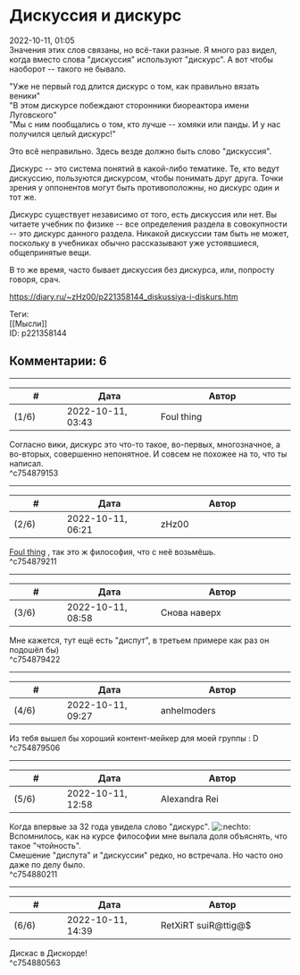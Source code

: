 Дискуссия и дискурс
===================

  
2022-10-11, 01:05  
 Значения этих слов связаны, но всё-таки разные. Я много раз видел, когда вместо слова "дискуссия" используют "дискурс". А вот чтобы наоборот -- такого не бывало.   
   
 "Уже не первый год длится дискурс о том, как правильно вязать веники"   
 "В этом дискурсе побеждают сторонники биореактора имени Луговского"   
 "Мы с ним пообщались о том, кто лучше -- хомяки или панды. И у нас получился целый дискурс!"   
   
 Это всё неправильно. Здесь везде должно быть слово "дискуссия".   
   
 Дискурс -- это система понятий в какой-либо тематике. Те, кто ведут дискуссию, пользуются дискурсом, чтобы понимать друг друга. Точки зрения у оппонентов могут быть противоположны, но дискурс один и тот же.   
   
 Дискурс существует независимо от того, есть дискуссия или нет. Вы читаете учебник по физике -- все определения раздела в совокупности -- это дискурс данного раздела. Никакой дискуссии там быть не может, поскольку в учебниках обычно рассказывают уже устоявшиеся, общепринятые вещи.   
   
 В то же время, часто бывает дискуссия без дискурса, или, попросту говоря, срач.   
  
<https://diary.ru/~zHz00/p221358144_diskussiya-i-diskurs.htm>  
  
Теги:  
[[Мысли]]  
ID: p221358144  


Комментарии: 6
--------------

  


---



|         #         |              Дата              |                     Автор                     |           ID           |
| --- | --- | --- | --- |
| (1/6) | 2022-10-11, 03:43 | Foul thing | c754879153 |

  
 Согласно вики, дискурс это что-то такое, во-первых, многозначное, а во-вторых, совершенно непонятное. И совсем не похожее на то, что ты написал.   
 ^c754879153

---



|         #         |              Дата              |                     Автор                     |           ID           |
| --- | --- | --- | --- |
| (2/6) | 2022-10-11, 06:21 | zHz00 | c754879211 |

  
  [Foul thing](https://foulthing.diary.ru "Temporary Internet Flies")  , так это ж философия, что с неё возьмёшь.   
 ^c754879211

---



|         #         |              Дата              |                     Автор                     |           ID           |
| --- | --- | --- | --- |
| (3/6) | 2022-10-11, 08:58 | Снова наверх | c754879422 |

  
 Мне кажется, тут ещё есть "диспут", в третьем примере как раз он подошёл бы)   
 ^c754879422

---



|         #         |              Дата              |                     Автор                     |           ID           |
| --- | --- | --- | --- |
| (4/6) | 2022-10-11, 09:27 | anhelmoders | c754879506 |

  
 Из тебя вышел бы хороший контент-мейкер для моей группы : D   
 ^c754879506

---



|         #         |              Дата              |                     Автор                     |           ID           |
| --- | --- | --- | --- |
| (5/6) | 2022-10-11, 12:58 | Alexandra Rei | c754880211 |

  
  Когда впервые за 32 года увидела слово "дискурс". ![:nechto:](https://secure.diary.ru/userdir/0/0/6/7/0067/54205335.gif) Вспомнилось, как на курсе философии мне выпала доля объяснять, что такое "чтойность".   
 Смешение "диспута" и "дискуссии" редко, но встречала. Но часто оно даже по делу было.    
 ^c754880211

---



|         #         |              Дата              |                     Автор                     |           ID           |
| --- | --- | --- | --- |
| (6/6) | 2022-10-11, 14:39 | RetXiRT suiR@ttig@$ | c754880563 |

  
 Дискас в Дискорде!   
 ^c754880563
